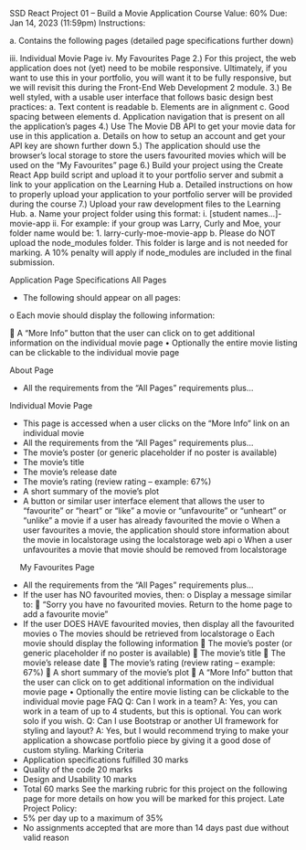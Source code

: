 SSD React
Project 01 – Build a Movie Application
Course Value: 60%
Due: Jan 14, 2023 (11:59pm)
Instructions:
<!-- 1.)	Create a Movie App as part of a team (max 4 students) or individually using React that meets the following specifications: -->
a.	Contains the following pages (detailed page specifications further down)
<!-- i.	Home Page -->
<!-- ii.	About Page -->
iii.	Individual Movie Page
iv.	My Favourites Page
2.)	For this project, the web application does not (yet) need to be mobile responsive.  Ultimately, if you want to use this in your portfolio, you will want it to be fully responsive, but we will revisit this during the Front-End Web Development 2 module.
3.)	Be well styled, with a usable user interface that follows basic design best practices:
a.	Text content is readable
b.	Elements are in alignment
c.	Good spacing between elements
d.	Application navigation that is present on all the application’s pages 
4.)	Use The Movie DB API to get your movie data for use in this application
a.	Details on how to setup an account and get your API key are shown further down
5.)	The application should use the browser’s local storage to store the users favourited movies which will be used on the “My Favourites” page
6.)	Build your project using the Create React App build script and upload it to your portfolio server and submit a link to your application on the Learning Hub 
a.	Detailed instructions on how to properly upload your application to your portfolio server will be provided during the course
7.)	Upload your raw development files to the Learning Hub. 
a.	Name your project folder using this format:
i.	[student names…]-movie-app
ii.	For example: if your group was Larry, Curly and Moe, your folder name would be: 1.	larry-curly-moe-movie-app
b.	Please do NOT upload the node_modules folder. This folder is large and is not needed for marking.  A 10% penalty will apply if node_modules are included in the final submission.
 
<!-- Detailed App Specifications
Note: These are minimum specifications. Feel free to add additional features 
The Movie DB API
-	This project should use The Movie DB API
-	You will need to create a FREE account to obtain a FREE API Key
o	First you will need to create a FREE general account with The Movie DB API. Then…
o	…follow the instructions on how to get your API Key here (look under the section “How do I apply for an API key?”):
	https://www.themoviedb.org/faq/api
o	When you apply for an API key, The Movie DB will ask for a few pieces of personal information (name, app name, app URL, phone number and address). If you do not feel comfortable giving your personal address and phone number, then feel free to use the BCIT Downtown Campus address and phone number
o	The entire application form must be filled in. Below is a list of boilerplate answers that you can give in order to get an API key.
	Application Name: Movie App
	Application URL: N/A – Internal application for educational use
	Application Summary:
•	An internal application for educational non-profit use, used mainly for learning how to use an API with React
	Address:
•	Use your home address or use BCIT’s DTC address:
o	555 Seymour Street, Vancouver, BC, V6B 3H6
	Phone Number:
•	Use your personal phone number or BCIT’s main switch board:
o	604.434.5734
	Email:
•	Use an email address that you have access to. You will receive your API key in an email
o	Once you submit your application you will be approved instantly and will be given an API key. You will need this key to make API requests. 
	Do not share your API key with the general public.
	You can share it with your teammate (if you choose to work in a team) -->




Application Page Specifications
All Pages
-	The following should appear on all pages:
<!-- o	Application title and/or logo that is linkable back to the home page -->
<!-- o	Navigation component that enables the user to go to any page in the application from any page in the application.  
Home Page -->
<!-- -	All the requirements from the “All Pages” requirements plus… -->
<!-- -	Form select element or other UI element (select box, radio buttons, links or just buttons…the UI is up to you) that allows a user to change the current movies displayed between the following options: -->
<!-- o	Popular -->
<!-- o	Top Rated -->
<!-- o	Now Playing -->
<!-- o	Upcoming (yet to be released) -->
<!-- -	On initial load of the application the page should display 12 of the most current popular movies (The Movie DB considers popular movies to be those that have the most ratings)  -->
<!-- o	The user can switch this list by using the form select or other UI element to change these 12 movies to: -->
<!-- 	The 12 most highly rated movies currently out
	The 12 most recently released movies (movies that are currently playing)
	The next 12 movies that will be released soon (upcoming) -->
o	Each movie should display the following information:
<!-- 	The movie’s poster -->
<!-- •	If a poster is not available, then you should load a generic placeholder image -->
<!-- 	The movie’s title -->
<!-- 	The movie’s release date -->
<!-- 	The movie’s rating (review rating – example: 67%) -->
<!-- 	A short summary about the movie -->
	A “More Info” button that the user can click on to get additional information on the individual movie page
•	Optionally the entire movie listing can be clickable to the individual movie page



About Page
-	All the requirements from the “All Pages” requirements plus…
<!-- -	A simple generic description about the application -->
<!-- -	Meet the TMDb attribution requirements on this page -->
<!-- o	The TMDb attribution requirements include showing the TMDb logo and the following message:
	"This product uses the TMDb API but is not endorsed or certified by TMDb."
	The TMDb logo should be less prominent then the application logo and the logo should be placed in a way that does not give the appearance that your application is endorsed by TMDb -->
<!-- 	Read about attribution requirements on the FAQ page (look under the “What are the attribution requirements?” section)
•	https://www.themoviedb.org/faq/api
•	Click the link below for TMDb logo images:
o	https://www.themoviedb.org/about/logos-attribution -->
Individual Movie Page
-	This page is accessed when a user clicks on the “More Info” link on an individual movie 
-	All the requirements from the “All Pages” requirements plus…
-	The movie’s poster (or generic placeholder if no poster is available)
-	The movie’s title
-	The movie’s release date
-	The movie’s rating (review rating – example: 67%)
-	A short summary of the movie’s plot
-	A button or similar user interface element that allows the user to “favourite” or “heart” or “like” a movie or “unfavourite” or “unheart” or “unlike” a movie if a user has already favourited the movie
o	When a user favourites a movie, the application should store information about the movie in localstorage using the localstorage web api
o	When a user unfavourites a movie that movie should be removed from localstorage
 
 
My Favourites Page
-	All the requirements from the “All Pages” requirements plus…
-	If the user has NO favourited movies, then:
o	Display a message similar to:
	“Sorry you have no favourited movies. Return to the home page to add a favourite movie”
-	If the user DOES HAVE favourited movies, then display all the favourited movies
o	The movies should be retrieved from localstorage
o	Each movie should display the following information
	The movie’s poster (or generic placeholder if no poster is available)
	The movie’s title
	The movie’s release date
	The movie’s rating (review rating – example: 67%)
	A short summary of the movie’s plot
	A “More Info” button that the user can click on to get additional information on the individual movie page
•	Optionally the entire movie listing can be clickable to the individual movie page
FAQ
Q: Can I work in a team?
A: Yes, you can work in a team of up to 4 students, but this is optional.  You can work solo if you wish.
Q: Can I use Bootstrap or another UI framework for styling and layout?
A: Yes, but I would recommend trying to make your application a showcase portfolio piece by giving it a good dose of custom styling.
Marking Criteria
-	Application specifications fulfilled				            	30 marks       
-	Quality of the code						            	20 marks
-	Design and Usability				            			10 marks
-	Total								            	60 marks
See the marking rubric for this project on the following page for more details on how you will be marked for this project.
Late Project Policy:
-	5% per day up to a maximum of 35%
-	No assignments accepted that are more than 14 days past due without valid reason
